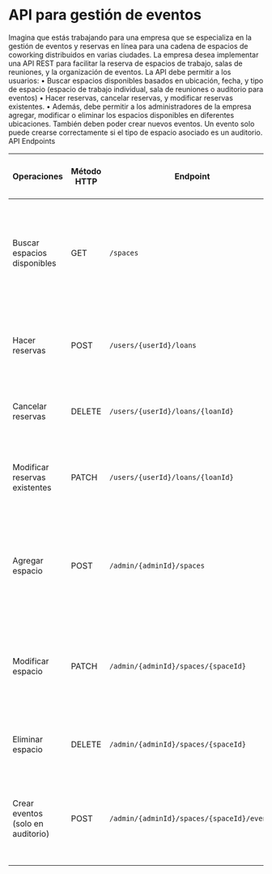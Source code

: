 # API para gestión de eventos
Imagina que estás trabajando para una empresa que se especializa en la gestión de eventos y reservas en línea para una cadena de espacios de coworking distribuidos en varias ciudades.
La empresa desea implementar una API REST para facilitar la reserva de espacios de trabajo, salas de reuniones, y la organización de eventos. La API debe permitir a los usuarios:
•	Buscar espacios disponibles basados en ubicación, fecha, y tipo de espacio (espacio de trabajo individual, sala de reuniones o auditorio para eventos)
•	Hacer reservas, cancelar reservas, y modificar reservas existentes.
•	Además, debe permitir a los administradores de la empresa agregar, modificar o eliminar los espacios disponibles en diferentes ubicaciones. También deben poder crear nuevos eventos. Un evento solo puede crearse correctamente si el tipo de espacio asociado es un auditorio.
API Endpoints

| **Operaciones**                   | **Método HTTP** | **Endpoint**                               | **Query Params**                             | **Cuerpo JSON de la petición**                                                                                     | **Respuesta JSON de la petición**                                                                                                                       | **Códigos HTTP de respuesta posibles**                                     |
|-----------------------------------|-----------------|--------------------------------------------|----------------------------------------------|--------------------------------------------------------------------------------------------------------------------|---------------------------------------------------------------------------------------------------------------------------------------------------------|----------------------------------------------------------------------------|
| Buscar espacios disponibles       | GET             | `/spaces`                                  | `location`, `date`, `type`, `availability`   |                                                                                                                    | `{ "spaces": [ { "id": "integer", "location": "string", "type": "string", "dimensions": "string", "seats": "string", "availability": "boolean" } ] }`   | `200 OK`, `400 Bad Request`, `404 Not Found`, `500 Internal Server Error`  |
| Hacer reservas                    | POST            | `/users/{userId}/loans`                    |                                              | `{ "space_id": "integer", "location": "string", "date": "date", "type": "string" }`                                | `{ "loan_id": "integer", "space_id": "integer", "location": "string", "date": "date", "type": "string" }`                                               | `201 Created`, `400 Bad Request`, `500 Internal Server Error`              |
| Cancelar reservas                 | DELETE          | `/users/{userId}/loans/{loanId}`           |                                              |                                                                                                                    | `{ "message": "Loan deleted successfully" }`                                                                                                            | `200 OK`, `404 Not Found`, `500 Internal Server Error`                     |
| Modificar reservas existentes     | PATCH           | `/users/{userId}/loans/{loanId}`           |                                              | `{ "space_id": "integer", "location": "string", "date": "date", "type": "string" }`                                | `{ "loan_id": "integer", "space_id": "integer", "location": "string", "date": "date", "type": "string" }`                                               | `200 OK`, `400 Bad Request`, `404 Not Found`, `500 Internal Server Error`  |
| Agregar espacio                   | POST            | `/admin/{adminId}/spaces`                  |                                              | `{ "location": "string", "type": "string", "dimensions": "string", "seats": "string", "availability": "boolean" }` | `{ "space_id": "integer", "location": "string", "type": "string", "dimensions": "string", "seats": "string", "availability": "boolean" }`               | `201 Created`, `400 Bad Request`, `500 Internal Server Error`              |
| Modificar espacio                 | PATCH           | `/admin/{adminId}/spaces/{spaceId}`        |                                              | `{ "location": "string", "type": "string", "dimensions": "string", "seats": "string", "availability": "boolean" }` | `{ "space_id": "integer", "location": "string", "type": "string", "dimensions": "string", "seats": "string", "availability": "boolean" }`               | `200 OK`, `400 Bad Request`, `404 Not Found`, `500 Internal Server Error`  |
| Eliminar espacio                  | DELETE          | `/admin/{adminId}/spaces/{spaceId}`        |                                              |                                                                                                                    | `{ "message": "Space deleted successfully" }`                                                                                                           | `200 OK`, `404 Not Found`, `500 Internal Server Error`                     |
| Crear eventos (solo en auditorio) | POST            | `/admin/{adminId}/spaces/{spaceId}/events` |                                              | `{ "space_id": "auditory", "location": "string", "date": "date", "type": "string", "event_name": "string" }`       | `{ "event_id": "integer", "space_id": "auditory", "location": "string", "date": "date", "type": "string", "event_name": "string" }`                     | `200 OK`, `400 Bad Request`, `404 Not Found`, `500 Internal Server Error`  |
